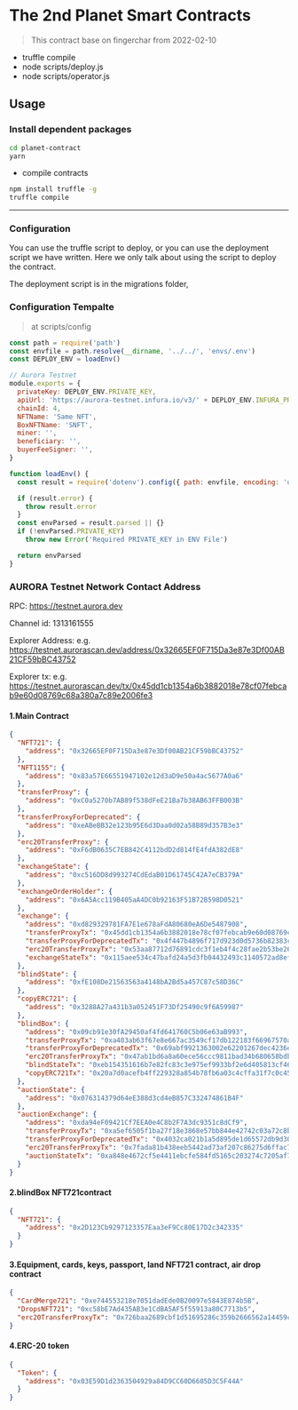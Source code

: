 # The 2nd Planet Smart Contracts

> This contract base on fingerchar from 2022-02-10

- truffle compile
- node scripts/deploy.js
- node scripts/operator.js


## Usage

### Install dependent packages


```bash
cd planet-contract
yarn
```

- compile contracts

```bash
npm install truffle -g  
truffle compile 
```

----
### Configuration

You can use the truffle script to deploy, or you can use the deployment script we have written. Here we only talk about using the script to deploy the contract.

The deployment script is in the migrations folder,

### Configuration Tempalte

> at scripts/config

```js
const path = require('path')
const envfile = path.resolve(__dirname, '../../', 'envs/.env')
const DEPLOY_ENV = loadEnv()

// Aurora Testnet
module.exports = {
  privateKey: DEPLOY_ENV.PRIVATE_KEY,
  apiUrl: 'https://aurora-testnet.infura.io/v3/' + DEPLOY_ENV.INFURA_PROJECT_KEY,
  chainId: 4,
  NFTName: 'Same NFT',
  BoxNFTName: 'SNFT',
  miner: '',
  beneficiary: '',
  buyerFeeSigner: '',
}

function loadEnv() {
  const result = require('dotenv').config({ path: envfile, encoding: 'utf8' })

  if (result.error) {
    throw result.error
  }
  const envParsed = result.parsed || {}
  if (!envParsed.PRIVATE_KEY)
    throw new Error('Required PRIVATE_KEY in ENV File')

  return envParsed
}

```
### AURORA Testnet Network Contact Address

RPC: https://testnet.aurora.dev

Channel id: 1313161555

Explorer Address: e.g. https://testnet.aurorascan.dev/address/0x32665EF0F715Da3e87e3Df00AB21CF59bBC43752

Explorer tx: e.g. https://testnet.aurorascan.dev/tx/0x45dd1cb1354a6b3882018e78cf07febcab9e60d08769c68a380a7c89e2006fe3


####  1.Main Contract

```json
{
  "NFT721": {
    "address": "0x32665EF0F715Da3e87e3Df00AB21CF59bBC43752"
  },
  "NFT1155": {
    "address": "0x83a57E66551947102e12d3aD9e50a4ac5677A0a6"
  },
  "transferProxy": {
    "address": "0xC0a5270b7AB89f538dFeE21Ba7b38AB63FFB003B"
  },
  "transferProxyForDeprecated": {
    "address": "0xeABeBB32e123b95E6d3Daa0d02a58B89d357B3e3"
  },
  "erc20TransferProxy": {
    "address": "0xF6dB0635C7EB842C4112bdD2d814fE4fdA382dE8"
  },
  "exchangeState": {
    "address": "0xc516DD8d993274CdEdaB01D61745C42A7eCB379A"
  },
  "exchangeOrderHolder": {
    "address": "0x6A5Acc119B405aA4DC0b92163F51B72B598D0521"
  },
  "exchange": {
    "address": "0xd829329781FA7E1e678aFdA80680eA6De5487908",
    "transferProxyTx": "0x45dd1cb1354a6b3882018e78cf07febcab9e60d08769c68a380a7c89e2006fe3",
    "transferProxyForDeprecatedTx": "0x4f447b4896f717d923d0d5736b82383c1c79d434c389a7bff93763aef40d3ec2",
    "erc20TransferProxyTx": "0x53aa87712d76891cdc3f1eb4f4c28fae2b53be266d7f754144ff5caca4cb02c8",
    "exchangeStateTx": "0x115aee534c47bafd24a5d3fb04432493c1140572ad8ef870d154eabd03a7c2d1"
  },
  "blindState": {
    "address": "0xfE108De21563563a4148bA2Bd5a457C87c58D36C"
  },
  "copyERC721": {
    "address": "0x3288A27a431b3a052451F73Df25490c9f6A59987"
  },
  "blindBox": {
    "address": "0x09cb91e30fA29450af4fd641760C5b06e63aB993",
    "transferProxyTx": "0xa403ab63f67e8e667ac3549cf17db122183f66967570a2b398794dd1c57fd90e",
    "transferProxyForDeprecatedTx": "0x69abf9921363002e62201267dec4236e1e55601e56a77c3b6f0bea7a6c84e7f5",
    "erc20TransferProxyTx": "0x47ab1bd6a8a60ece56ccc9811bad34b680658bdb5fa46ed06a3ee192b1ddfd76",
    "blindStateTx": "0xeb154351616b7e82fc83c3e975ef9933bf2e6d405813cf468b5839d59032dda7",
    "copyERC721Tx": "0x20a7d0acefb4ff229328a854b78fb6a03c4cffa31f7c0c4580a3c69d5a52c852"
  },
  "auctionState": {
    "address": "0x076314379d64eE388d3cd4eB857C332474861B4F"
  },
  "auctionExchange": {
    "address": "0xda94eF09421Cf7EEA0e4C8b2F7A3dc9351c8dCf9",
    "transferProxyTx": "0xa5ef6505f1ba27f18e3868e57bb844e42742c03a72c8bae41345a658c9fcf70f",
    "transferProxyForDeprecatedTx": "0x4032ca021b1a5d895de1d65572db9d30c733a0cba090cca46911a162efab0c49",
    "erc20TransferProxyTx": "0x7fada81b438eeb5442ad73af207c86275d6ffac76530e594898153047421656e",
    "auctionStateTx": "0xa848e4672cf5e4411ebcfe584fd5165c203274c7205af75fe05740063b60f1e7"
  }
}
```
#### 2.blindBox NFT721contract
```json
{
  "NFT721": {
    "address": "0x2D123Cb9297123357Eaa3eF9Cc80E17D2c342335"
  }
}
```
####  3.Equipment, cards, keys, passport, land NFT721 contract, air drop contract
```json
{
  "CardMerge721": "0xe744553218e7051dadEde0B20097e5843E874b5B",
  "DropsNFT721": "0xc58bE7Ad435AB3e1CdBA5AF5f55913a80C7713b5",
  "erc20TransferProxyTx": "0x726baa2689cbf1d51695286c359b2666562a14459c96b4c53007c940b2cd64f4"
}
```
####  4.ERC-20 token
```json
{
  "Token": {
    "address": "0x03E59D1d2363504929a84D9CC60D6605D3C5F44A"
  }
}
```

